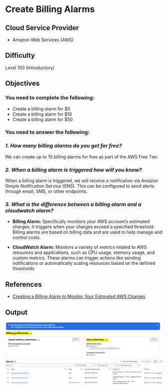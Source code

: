 # Create Billing Alarms

## Cloud Service Provider
* Amazon Web Services (AWS)

## Difficulty
Level 100 (Introductory)

## Objectives

###  You need to complete the following:

* Create a billing alarm for $0
* Create a billing alarm for $10
* Create a billing alarm for $50

###  You need to answer the following: 

### ***1. How many billing alarms do you get for free?***

We can create up to 10 billing alarms for free as part of the AWS Free Tier.

### ***2. When a billing alarm is triggered how will you know?***

When a billing alarm is triggered, we will receive a notification via Amazon Simple Notification Service (SNS). This can be configured to send alerts through email, SMS, or other endpoints.

### ***3. What is the difference between a billing alarm and a cloudwatch alarm?***

* **Billing Alarm:** Specifically monitors your AWS account’s estimated charges. It triggers when your charges exceed a specified threshold. Billing alarms are based on billing data and are used to help manage and control costs.

* **CloudWatch Alarm:** Monitors a variety of metrics related to AWS resources and applications, such as CPU usage, memory usage, and custom metrics. These alarms can trigger actions like sending notifications or automatically scaling resources based on the defined thresholds

## References

* [Creating a Billing Alarm to Monitor Your Estimated AWS Charges](https://docs.aws.amazon.com/AmazonCloudWatch/latest/monitoring/monitor_estimated_charges_with_cloudwatch.html)

## Output
![alt text](image.png)
![alt text](alarm.png)